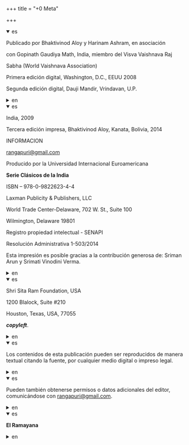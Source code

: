 +++
title = "+0 Meta"

+++
<details open><summary>es</summary>

Publicado por Bhaktivinod Aloy y Harinam Ashram, en asociación 

con Gopinath Gaudiya Math, India, miembro del Visva Vaishnava Raj 

Sabha \(World Vaishnava Association\) 

Primera edición digital, Washington, D.C., EEUU 2008

Segunda edición digital, Dauji Mandir, Vrindavan, U.P.
</details><details><summary>en</summary>

Posted by Bhaktivinod Aloy and Harinam Ashram, in association

 With Gopinath Gaudiya Math, India, Member of Visva Vaishnava Raj

 Sabha \ (World Vaishnava Association \)

 First digital edition, Washington, D.C., USA 2008

 Second digital edition, Daji Mandir, Vrindavan, U.P.
</details><details open><summary>es</summary>

India, 2009

Tercera edición impresa, Bhaktivinod Aloy, Kanata, Bolivia, 2014

INFORMACION

rangapuri@gmail.com

Producido por la Universidad Internacional Euroamericana 

**Serie Clásicos de la India**

ISBN – 978-0-9822623-4-4 

Laxman Publicity & Publishers, LLC

World Trade Center-Delaware, 702 W. St., Suite 100

Wilmington, Delaware 19801

Registro propiedad intelectual - SENAPI

Resolución Administrativa 1-503/2014

Esta impresión es posible gracias a la contribución generosa de: Sriman Arun y Srimati Vinodini Verma.
</details><details><summary>en</summary>

India, 2009

 Third Printed Edition, Bhakivinod Aloy, Kanata, Bolivia, 2014

 INFORMATION

 ranagapuri@gmail.com

 Produced by the Euroamerican International University

 ** Classics of India **

 ISBN-978-0-9822623-4-4

 Laxman Publicity & Publishers, LLC

 World Trade Center-delaware, 702 W. St., Suite 100

 Wilmington, Delaware 19801

 Intellectual Property Registry - Senapi

 Administrative Resolution 1-503/2014

 This impression is possible thanks to the generous contribution of: Sriman Arun and Srimati Vinodini Verma.
</details><details open><summary>es</summary>

Shri Sita Ram Foundation, USA

1200 Blalock, Suite \#210

Houston, Texas, USA, 77055

***copyleft***.
</details><details><summary>en</summary>

Shri Sita Ram Foundation, USA

 1200 BLALOCK, Suite \#210

 Houston, Texas, USA, 77055

 *** Copyleft ***.
</details><details open><summary>es</summary>

Los contenidos de esta publicación pueden ser reproducidos de manera textual citando la fuente, por cualquier medio digital o impreso legal.
</details><details><summary>en</summary>

The contents of this publication can be reproduced in a textual way by citing the source, by any digital medium or legal printed.
</details><details open><summary>es</summary>

Pueden también obtenerse permisos o datos adicionales del editor, comunicándose con rangapuri@gmail.com.
</details><details><summary>en</summary>

Additional permissions or data from the editor can also be obtained, communicating with ranagapuri@gmail.com.
</details><details open><summary>es</summary>

**El Ramayana**
</details><details><summary>en</summary>

** The Ramayana **
</details>